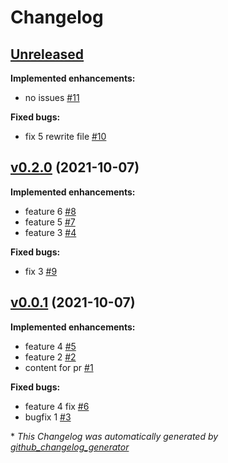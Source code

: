 # Changelog

## [Unreleased](https://github.com/tigerfish-tech/changelog-flow/tree/HEAD)

**Implemented enhancements:**

- no issues [\#11](https://github.com/tigerfish-tech/changelog-flow/pull/11)

**Fixed bugs:**

- fix 5 rewrite file [\#10](https://github.com/tigerfish-tech/changelog-flow/pull/10)

## [v0.2.0](https://github.com/tigerfish-tech/changelog-flow/tree/v0.2.0) (2021-10-07)

**Implemented enhancements:**

- feature 6 [\#8](https://github.com/tigerfish-tech/changelog-flow/pull/8)
- feature 5 [\#7](https://github.com/tigerfish-tech/changelog-flow/pull/7)
- feature 3 [\#4](https://github.com/tigerfish-tech/changelog-flow/pull/4)

**Fixed bugs:**

- fix 3 [\#9](https://github.com/tigerfish-tech/changelog-flow/pull/9)

## [v0.0.1](https://github.com/tigerfish-tech/changelog-flow/tree/v0.0.1) (2021-10-07)

**Implemented enhancements:**

- feature 4 [\#5](https://github.com/tigerfish-tech/changelog-flow/pull/5)
- feature 2 [\#2](https://github.com/tigerfish-tech/changelog-flow/pull/2)
- content for pr [\#1](https://github.com/tigerfish-tech/changelog-flow/pull/1)

**Fixed bugs:**

- feature 4 fix [\#6](https://github.com/tigerfish-tech/changelog-flow/pull/6)
- bugfix 1 [\#3](https://github.com/tigerfish-tech/changelog-flow/pull/3)



\* *This Changelog was automatically generated by [github_changelog_generator](https://github.com/github-changelog-generator/github-changelog-generator)*
